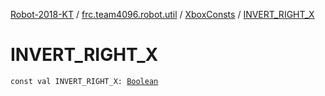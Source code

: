 [Robot-2018-KT](../../index.md) / [frc.team4096.robot.util](../index.md) / [XboxConsts](index.md) / [INVERT_RIGHT_X](./-i-n-v-e-r-t_-r-i-g-h-t_-x.md)

# INVERT_RIGHT_X

`const val INVERT_RIGHT_X: `[`Boolean`](https://kotlinlang.org/api/latest/jvm/stdlib/kotlin/-boolean/index.html)